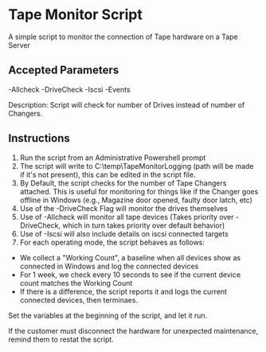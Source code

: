 # Tape Monitor Script

A simple script to monitor the connection of Tape hardware on a Tape Server

## Accepted Parameters
-Allcheck
-DriveCheck
-Iscsi
-Events 

Description: Script will check for number of Drives instead of number of Changers.

## Instructions

1. Run the script from an Administrative Powershell prompt
2. The script will write to C:\temp\TapeMonitorLogging (path will be made if it's not present), this can be edited in the script file. 
3. By Default, the script checks for the number of Tape Changers attached. This is useful for monitoring for things like if the Changer goes offline in Windows (e.g., Magazine door opened, faulty door latch, etc)
4. Use of the -DriveCheck Flag will monitor the drives themselves
5. Use of -Allcheck will monitor all tape devices (Takes priority over -DriveCheck, which in turn takes priority over default behavior)
6. Use of -Iscsi will also include details on iscsi connected targets
7. For each operating mode, the script behaves as follows:
- We collect a "Working Count", a baseline when all devices show as connected in Windows and log the connected devices
- For 1 week, we check every 10 seconds to see if the current device count matches the Working Count
- If there is a difference, the script reports it and logs the current connected devices, then terminaes.

Set the variables at the beginning of the script, and let it run. 

If the customer must disconnect the hardware for unexpected maintenance, remind them to restat the script. 